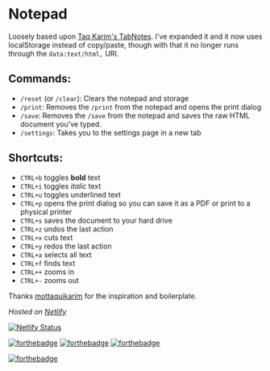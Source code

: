 # Notepad

Loosely based upon [Taq Karim's TabNotes](https://mottaquikarim.github.io/dev/posts/a-technique-for-saving-content-from-a-datatext/html-uri/). 
I've expanded it and it now uses localStorage instead of copy/paste, though with that it no longer runs through the `data:text/html,` URI. 



## Commands:

- `/reset` (or `/clear`): Clears the notepad and storage
- `/print`: Removes the `/print` from the notepad and opens the print dialog
- `/save`: Removes the `/save` from the notepad and saves the raw HTML document you've typed.
- `/settings`: Takes you to the settings page in a new tab

## Shortcuts: 

- `CTRL+b` toggles **bold** text
- `CTRL+i` toggles *italic* text
- `CTRL+u` toggles <underline>underlined<underline> text
- `CTRL+p` opens the print dialog so you can save it as a PDF or print to a physical printer
- `CTRL+s` saves the document to your hard drive
- `CTRL+z` undos the last action
- `CTRL+x` cuts text
- `CTRL+y` redos the last action
- `CTRL+a` selects all text 
- `CTRL+f` finds text  
- `CTRL++` zooms in
- `CTRL+-` zooms out


Thanks [mottaquikarim](https://github.com/mottaquikarim) for the inspiration and boilerplate.

*Hosted on [Netlify](https://netlify.com)*
  
[![Netlify Status](https://api.netlify.com/api/v1/badges/c4360102-d0c2-4a17-9f8a-d37f33fa668b/deploy-status)](https://app.netlify.com/sites/tabbywordeditor/deploys)

  
  [![forthebadge](https://forthebadge.com/images/badges/uses-html.svg)](https://forthebadge.com)
  [![forthebadge](https://forthebadge.com/images/badges/uses-css.svg)](https://forthebadge.com)
  [![forthebadge](https://forthebadge.com/images/badges/uses-js.svg)](https://forthebadge.com)
  
  [![forthebadge](https://forthebadge.com/images/badges/works-on-my-machine.svg)](https://forthebadge.com)
